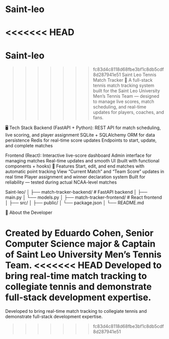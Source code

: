 # Saint-leo
<<<<<<< HEAD
=======
# Saint-leo
>>>>>>> fc83d4c8118d68fbe3bf1c8db5cdf8d287941e51
Saint Leo Tennis Match Tracker 🎾
A full-stack tennis match tracking system built for the Saint Leo University Men’s Tennis Team — designed to manage live scores, match scheduling, and real-time updates for players, coaches, and fans.

🖥️ Tech Stack
Backend (FastAPI + Python):
REST API for match scheduling, live scoring, and player assignment
SQLite + SQLAlchemy ORM for data persistence
Redis for real-time score updates
Endpoints to start, update, and complete matches

Frontend (React):
Interactive live-score dashboard
Admin interface for managing matches
Real-time updates and smooth UI (built with functional components + hooks)
🚀 Features
Start, edit, and end matches with automatic point tracking
View “Current Match” and “Team Score” updates in real time
Player assignment and winner declaration system
Built for reliability — tested during actual NCAA-level matches

Saint-leo/
│
├── match-tracker-backend/   # FastAPI backend
│   ├── main.py
│   └── models.py
│
├── match-tracker-frontend/  # React frontend
│   ├── src/
│   ├── public/
│   └── package.json
│
└── README.md

👤 About the Developer

Created by Eduardo Cohen,
Senior Computer Science major & Captain of Saint Leo University Men’s Tennis Team.
<<<<<<< HEAD
Developed to bring real-time match tracking to collegiate tennis and demonstrate full-stack development expertise.
=======
Developed to bring real-time match tracking to collegiate tennis and demonstrate full-stack development expertise.
>>>>>>> fc83d4c8118d68fbe3bf1c8db5cdf8d287941e51
